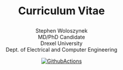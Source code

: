 <h1 align="center">
  <p>Curriculum Vitae</p>
</h1>

<p align="center">
	Stephen Woloszynek<br/>
	MD/PhD Candidate<br/>
	Drexel University<br/>
	Dept. of Electrical and Computer Engineering
</p>

<div align="center">
  <a href="https://github.com/sw1/cv">
    <img alt="GithubActions" src="https://github.com/sw1/cv/workflows/build_latex_docs/badge.svg" />
  </a>
</div>
